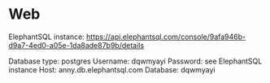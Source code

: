 # Web

ElephantSQL instance: https://api.elephantsql.com/console/9afa946b-d9a7-4ed0-a05e-1da8ade87b9b/details

Database type: postgres
Username: dqwmyayi
Password: see ElephantSQL instance
Host: anny.db.elephantsql.com
Database: dqwmyayi

